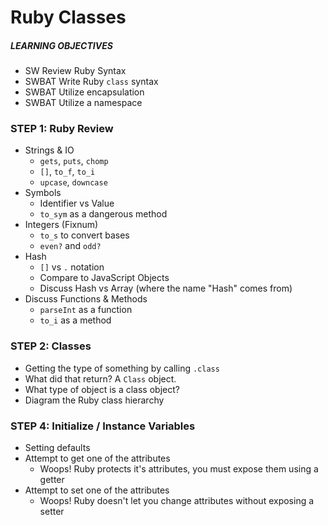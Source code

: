 # Ruby Classes

##### LEARNING OBJECTIVES
- SW Review Ruby Syntax
- SWBAT Write Ruby `class` syntax
- SWBAT Utilize encapsulation
- SWBAT Utilize a namespace

### STEP 1: Ruby Review
- Strings & IO
  - `gets`, `puts`, `chomp`
  - `[]`, `to_f`, `to_i`
  - `upcase`, `downcase`
- Symbols
  - Identifier vs Value
  - `to_sym` as a dangerous method
- Integers (Fixnum)
  - `to_s` to convert bases
  - `even?` and `odd?`
- Hash
  - `[]` vs `.` notation
  - Compare to JavaScript Objects
  - Discuss Hash vs Array (where the name "Hash" comes from)
- Discuss Functions & Methods
  - `parseInt` as a function
  - `to_i` as a method

### STEP 2: Classes
- Getting the type of something by calling `.class`
- What did that return?  A `Class` object.
- What type of object is a class object?
- Diagram the Ruby class hierarchy

### STEP 4: Initialize / Instance Variables
- Setting defaults
- Attempt to get one of the attributes
  - Woops! Ruby protects it's attributes, you must expose them using a getter
- Attempt to set one of the attributes
  - Woops! Ruby doesn't let you change attributes without exposing a setter
